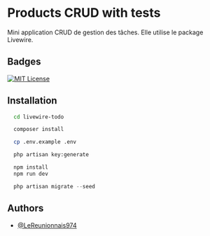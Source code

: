 # Products CRUD with tests

Mini application CRUD de gestion des tâches. Elle utilise le package Livewire.

## Badges

[![MIT License](https://img.shields.io/badge/License-MIT-green.svg)](https://choosealicense.com/licenses/mit/)

## Installation

```bash
  cd livewire-todo
```

```bash
  composer install
```

```bash
  cp .env.example .env
```

```bash
  php artisan key:generate
```

```bash
  npm install
  npm run dev
```

```php
  php artisan migrate --seed
```

## Authors

-   [@LeReunionnais974](https://github.com/LeReunionnais974)

